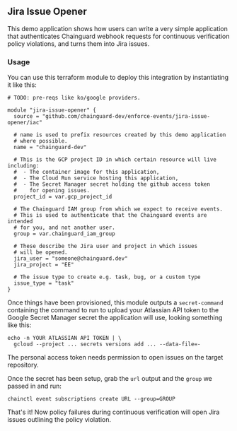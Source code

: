 ## Jira Issue Opener

This demo application shows how users can write a very simple application that
authenticates Chainguard webhook requests for continuous verification policy
violations, and turns them into Jira issues.

### Usage

You can use this terraform module to deploy this integration by instantiating
it like this:

```hcl
# TODO: pre-reqs like ko/google providers.

module "jira-issue-opener" {
  source = "github.com/chainguard-dev/enforce-events/jira-issue-opener/iac"

  # name is used to prefix resources created by this demo application
  # where possible.
  name = "chainguard-dev"

  # This is the GCP project ID in which certain resource will live including:
  #  - The container image for this application,
  #  - The Cloud Run service hosting this application,
  #  - The Secret Manager secret holding the github access token
  #    for opening issues.
  project_id = var.gcp_project_id

  # The Chainguard IAM group from which we expect to receive events.
  # This is used to authenticate that the Chainguard events are intended
  # for you, and not another user.
  group = var.chainguard_iam_group

  # These describe the Jira user and project in which issues
  # will be opened.
  jira_user = "someone@chainguard.dev"
  jira_project = "EE"

  # The issue type to create e.g. task, bug, or a custom type
  issue_type = "task"
}
```

Once things have been provisioned, this module outputs a `secret-command`
containing the command to run to upload your Atlassian API token to the
Google Secret Manager secret the application will use, looking something
like this:

```shell
echo -n YOUR ATLASSIAN API TOKEN | \
  gcloud --project ... secrets versions add ... --data-file=-
```

The personal access token needs permission to open issues on the target
repository.

Once the secret has been setup, grab the `url` output and the `group` we passed
in and run:

```shell
chainctl event subscriptions create URL --group=GROUP
```

That's it!  Now policy failures during continuous verification will open
Jira issues outlining the policy violation.
